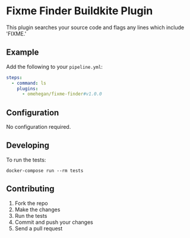 # Fixme Finder Buildkite Plugin

This plugin searches your source code and flags any lines which include 'FIXME.'

## Example

Add the following to your `pipeline.yml`:

```yml
steps:
  - command: ls
    plugins:
      - omehegan/fixme-finder#v1.0.0
```

## Configuration

No configuration required.

## Developing

To run the tests:

```shell
docker-compose run --rm tests
```

## Contributing

1. Fork the repo
2. Make the changes
3. Run the tests
4. Commit and push your changes
5. Send a pull request
